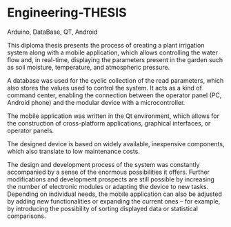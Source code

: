 # Engineering-THESIS
Arduino, DataBase, QT, Android

This diploma thesis presents the process of creating a plant irrigation system along with a mobile application, which allows controlling the water flow and, in real-time, displaying the parameters present in the garden such as soil moisture, temperature, and atmospheric pressure.

A database was used for the cyclic collection of the read parameters, which also stores the values used to control the system. It acts as a kind of command center, enabling the connection between the operator panel (PC, Android phone) and the modular device with a microcontroller. 

The mobile application was written in the Qt environment, which allows for the construction of cross-platform applications, graphical interfaces, or operator panels. 

The designed device is based on widely available, inexpensive components, which also translate to low maintenance costs. 

The design and development process of the system was constantly accompanied by a sense of the enormous possibilities it offers. Further modifications and development prospects are still possible by increasing the number of electronic modules or adapting the device to new tasks. Depending on individual needs, the mobile application can also be adjusted by adding new functionalities or expanding the current ones – for example, by introducing the possibility of sorting displayed data or statistical comparisons.
